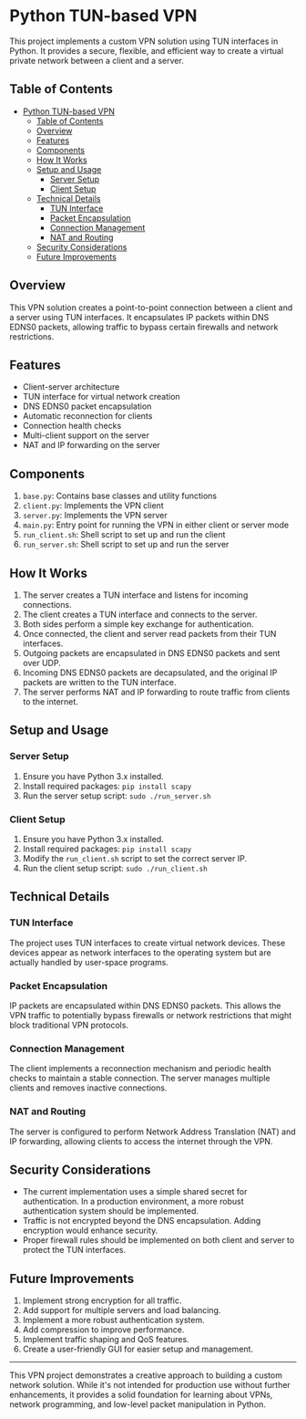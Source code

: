 # Python TUN-based VPN

This project implements a custom VPN solution using TUN interfaces in Python. It provides a secure, flexible, and efficient way to create a virtual private network between a client and a server.

## Table of Contents

- [Python TUN-based VPN](#python-tun-based-vpn)
  - [Table of Contents](#table-of-contents)
  - [Overview](#overview)
  - [Features](#features)
  - [Components](#components)
  - [How It Works](#how-it-works)
  - [Setup and Usage](#setup-and-usage)
    - [Server Setup](#server-setup)
    - [Client Setup](#client-setup)
  - [Technical Details](#technical-details)
    - [TUN Interface](#tun-interface)
    - [Packet Encapsulation](#packet-encapsulation)
    - [Connection Management](#connection-management)
    - [NAT and Routing](#nat-and-routing)
  - [Security Considerations](#security-considerations)
  - [Future Improvements](#future-improvements)

## Overview

This VPN solution creates a point-to-point connection between a client and a server using TUN interfaces. It encapsulates IP packets within DNS EDNS0 packets, allowing traffic to bypass certain firewalls and network restrictions.

## Features

- Client-server architecture
- TUN interface for virtual network creation
- DNS EDNS0 packet encapsulation
- Automatic reconnection for clients
- Connection health checks
- Multi-client support on the server
- NAT and IP forwarding on the server

## Components

1. `base.py`: Contains base classes and utility functions
2. `client.py`: Implements the VPN client
3. `server.py`: Implements the VPN server
4. `main.py`: Entry point for running the VPN in either client or server mode
5. `run_client.sh`: Shell script to set up and run the client
6. `run_server.sh`: Shell script to set up and run the server

## How It Works

1. The server creates a TUN interface and listens for incoming connections.
2. The client creates a TUN interface and connects to the server.
3. Both sides perform a simple key exchange for authentication.
4. Once connected, the client and server read packets from their TUN interfaces.
5. Outgoing packets are encapsulated in DNS EDNS0 packets and sent over UDP.
6. Incoming DNS EDNS0 packets are decapsulated, and the original IP packets are written to the TUN interface.
7. The server performs NAT and IP forwarding to route traffic from clients to the internet.

## Setup and Usage

### Server Setup

1. Ensure you have Python 3.x installed.
2. Install required packages: `pip install scapy`
3. Run the server setup script: `sudo ./run_server.sh`

### Client Setup

1. Ensure you have Python 3.x installed.
2. Install required packages: `pip install scapy`
3. Modify the `run_client.sh` script to set the correct server IP.
4. Run the client setup script: `sudo ./run_client.sh`

## Technical Details

### TUN Interface

The project uses TUN interfaces to create virtual network devices. These devices appear as network interfaces to the operating system but are actually handled by user-space programs.

### Packet Encapsulation

IP packets are encapsulated within DNS EDNS0 packets. This allows the VPN traffic to potentially bypass firewalls or network restrictions that might block traditional VPN protocols.

### Connection Management

The client implements a reconnection mechanism and periodic health checks to maintain a stable connection. The server manages multiple clients and removes inactive connections.

### NAT and Routing

The server is configured to perform Network Address Translation (NAT) and IP forwarding, allowing clients to access the internet through the VPN.

## Security Considerations

- The current implementation uses a simple shared secret for authentication. In a production environment, a more robust authentication system should be implemented.
- Traffic is not encrypted beyond the DNS encapsulation. Adding encryption would enhance security.
- Proper firewall rules should be implemented on both client and server to protect the TUN interfaces.

## Future Improvements

1. Implement strong encryption for all traffic.
2. Add support for multiple servers and load balancing.
3. Implement a more robust authentication system.
4. Add compression to improve performance.
5. Implement traffic shaping and QoS features.
6. Create a user-friendly GUI for easier setup and management.

---

This VPN project demonstrates a creative approach to building a custom network solution. While it's not intended for production use without further enhancements, it provides a solid foundation for learning about VPNs, network programming, and low-level packet manipulation in Python.

